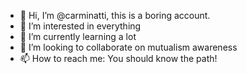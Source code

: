 - 👋 Hi, I’m @carminatti, this is a boring account.
- 👀 I’m interested in everything
- 🌱 I’m currently learning a lot
- 💞️ I’m looking to collaborate on mutualism awareness
- 📫 How to reach me: You should know the path!

<!---
carminatti/carminatti is a ✨ special ✨ repository because its `README.md` (this file) appears on your GitHub profile.
You can click the Preview link to take a look at your changes.
--->
